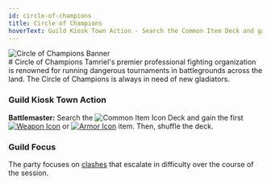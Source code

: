 ```yaml
---
id: circle-of-champions
title: Circle of Champions
hoverText: Guild Kiosk Town Action - Search the Common Item Deck and gain the first Weapon or Armor item. Then, shuffle the deck.
---
```


<div className="guild-banner" style={{
  display: "flex", 
  flexWrap: "wrap", 
  alignItems: "center", 
}}>
  <div style={{
    flex: "1 1",
    minWidth: "250px",
    maxWidth: "100%"
  }}>
    <img src="/img/guilds/circle-of-champions.png" alt="Circle of Champions Banner" style={{
      maxWidth: "100%",
      height: "auto"
    }} />
  </div>
  <div style={{
    flex: "2 1 350px"
  }}>
   # Circle of Champions
    Tamriel's premier professional fighting organization is renowned for running dangerous tournaments in battlegrounds across the land. The Circle of Champions is always in need of new gladiators.
  </div>
</div>

### Guild Kiosk Town Action

**Battlemaster:** Search the <img src="/icons/common-item.svg" alt="Common Item Icon" className="icon-svg" /> Deck and gain the first [<img src="/icons/weapon.svg" alt="Weapon Icon" className="icon-svg" />](/docs/adventurer/items/types/weapon) or [<img src="/icons/armor.svg" alt="Armor Icon" className="icon-svg" />](/docs/adventurer/items/types/armor) item. Then, shuffle the deck.

### Guild Focus

The party focuses on [clashes](/docs/battles/types/clash) that escalate in difficulty over the course of the session.
